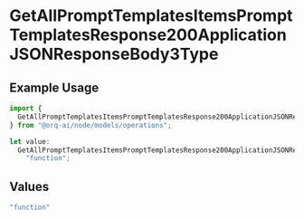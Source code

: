 # GetAllPromptTemplatesItemsPromptTemplatesResponse200ApplicationJSONResponseBody3Type

## Example Usage

```typescript
import {
  GetAllPromptTemplatesItemsPromptTemplatesResponse200ApplicationJSONResponseBody3Type,
} from "@orq-ai/node/models/operations";

let value:
  GetAllPromptTemplatesItemsPromptTemplatesResponse200ApplicationJSONResponseBody3Type =
    "function";
```

## Values

```typescript
"function"
```
